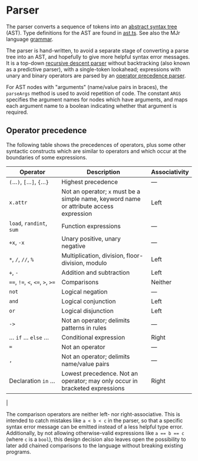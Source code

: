 # Parser

The parser converts a sequence of tokens into an [abstract syntax tree](https://en.wikipedia.org/wiki/Abstract_syntax_tree) (AST). Type definitions for the AST are found in [ast.ts](../src/compiler/ast.ts). See also the MJr language [grammar](grammar.md).

The parser is hand-written, to avoid a separate stage of converting a parse tree into an AST, and hopefully to give more helpful syntax error messages. It is a top-down [recursive descent parser](https://en.wikipedia.org/wiki/Recursive_descent_parser) without backtracking (also known as a predictive parser), with a single-token lookahead; expressions with unary and binary operators are parsed by an [operator precedence parser](https://en.wikipedia.org/wiki/Operator-precedence_parser).

For AST nodes with "arguments" (name/value pairs in braces), the `parseArgs` method is used to avoid repetition of code. The constant `ARGS` specifies the argument names for nodes which have arguments, and maps each argument name to a boolean indicating whether that argument is required.


## Operator precedence

The following table shows the precedences of operators, plus some other syntactic constructs which are similar to operators and which occur at the boundaries of some expressions.

| Operator | Description | Associativity |
| --- | --- | --- |
| `(`…`)`, `[`…`]`, `{`…`}` | Highest precedence | — |
| `x.attr` |  Not an operator; `x` must be a simple name, keyword name or attribute access expression | Left |
| `load`, `randint`, `sum` | Function expressions | — |
| `+x`, `-x` | Unary positive, unary negative | — |
| `*`, `/`, `//`, `%` | Multiplication, division, floor-division, modulo | Left |
| `+`, `-` | Addition and subtraction | Left |
| `==`, `!=`, `<`, `<=`, `>`, `>=` | Comparisons | Neither |
| `not` | Logical negation | — |
| `and` | Logical conjunction | Left |
| `or` | Logical disjunction | Left |
| `->` | Not an operator; delimits patterns in rules | — |
| …&nbsp;`if`&nbsp;…&nbsp;`else`&nbsp;… | Conditional expression | Right |
| `=` | Not an operator | — |
| `,` | Not an operator; delimits name/value pairs | — |
| Declaration&nbsp;`in`&nbsp;… | Lowest precedence. Not an operator; may only occur in bracketed expressions | Right |
|

The comparison operators are neither left- nor right-associative. This is intended to catch mistakes like `a < b < c` in the parser, so that a specific syntax error message can be emitted instead of a less helpful type error. Additionally, by not allowing otherwise-valid expressions like `a == b == c` (where `c` is a `bool`), this design decision also leaves open the possibility to later add chained comparisons to the language without breaking existing programs.
